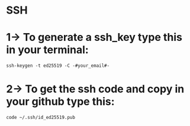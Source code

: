 # SSH

# 1-> To generate a ssh_key type this in your terminal:
  
    ssh-keygen -t ed25519 -C -#your_email#-

# 2-> To get the ssh code and copy in your github type this:
  
    code ~/.ssh/id_ed25519.pub
